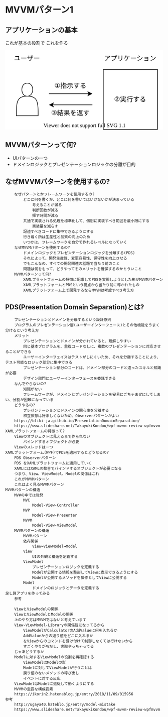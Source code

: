# MVVMパターン1
## アプリケーションの基本
これが基本の役割で これを作る

![basicaction](images/basicaction.drawio.svg)


## MVVMパターンって何?
* UIパターンの一つ
* ドメインロジックとプレゼンテーションロジックの分離が目的

## なぜMVVMパターンを使用するの?
		なぜパターンとかフレームワークを使用するの?
			どこに何を書くか、どこに何を書いてはいけないかが決まっている
				考えることが減る
				判断回数が減る
				探す時間が減る
			共通で実装される処理を標準化して、個別に実装すべき範囲を最小限にする
				実装量を減らす
			記述すべきコードに集中できるようにする
			行き着く所は生産性と品質の向上のため
			いつかは、フレームワークを自分で作れるレベルになっていく
		なぜMVVMパターンを使用するの?
			ドメインロジックとプレゼンテーションロジックを分離する(PDS)
			それによって、開発生産性、変更容易性、保守性を向上させる
			でもこんなの、すべての開発関連の話題で当たり前のこと
			問題は何をもって、どうやってそのメリットを確保するのかとういこと
		MVVMパターンって何?
			XAMLプラットフォームの特徴に配慮してPDSを実現しようとした形がMVVMパターン
			XAMLプラットフォームとPDSという視点から当たり前に導かれたもの
			XAMLプラットフォーム上で開発するならMVVMは考慮すべき考え方

## PDS(Presentation Domain Separation)とは?
		プレゼンテーションとドメインを分離するという設計原則
		プログラムのプレゼンテーション層(ユーザーインターフェース)とその他機能をうまく分けるという考え方
		メリット
			プレゼンテーションとドメインが分かれていると、理解しやすい
			同じ基本プログラムを、重複コードなしに、複数のプレゼンテーションに対応させることができる
			ユーザーインターフェイスはテストがしにくいため、それを分離することにより、テスト可能なロジック部分に集中できる
			プレゼンテーション部分のコードは、ドメイン部分のコードと違ったスキルと知識が必要
			デザイン部門にユーザーインターフェースを委託できる
		なんでやらないの?
			知識がない
			フレームワークが、ドメインとプレゼンテーションを安易にごちゃまぜにしてしまい、分割が困難になっている
		どうやるの?
			プレゼンテーションとドメインの関心事を分離する
			相互依存は好ましくないため、Observerパターンがよい
		https://bliki-ja.github.io/PresentationDomainSeparation/
		https://www.slideshare.net/TakayukiKondou/wpf-mvvm-review-wpfmvvm
	XAMLプラットフォームの特徴って?
		Viewのオブジェクトは見えるまで作られない
			バインドするオブジェクトが必要
		Viewのスレッドは一つ
	XAMLプラットフォーム(WPF)でPDSを適用するとどうなるの?
		PDS Observerパターン
		PDS をXAMLプラットフォームに適用していく
		XAMLにはXAMLの都合でバインドするオブジェクトが必要になる
		つまり、View、ViewModel、Modelの関係はこれ
		これがMVVMパターン
		これはよく見るMVVMパターン
	MVVMパターンの構造
		MV#の中では後発
			MVC
				Model-View-Controller
			MVP
				Model-View-Presenter
			MVVM
				Model-View-ViewModel
		MVVMパターンの構造
			MVVMパターン
			依存関係
				View→ViewModel→Model
			View
				UIの外観と構造を定義する
			ViewModel
				プレゼンテーションロジックを定義する
				Modelが公開する情報を整形してViewに表示できるようにする
				Modelが公開するメソッドを操作としてViewに公開する
			Model
				ドメインのロジックとデータを定義する
	足し算アプリを作ってみる
		参考
		
		ViewとViewModelの関係
		ViewとViewModelとModelの関係
		上のやり方はMVVMではないと考えています
		View-ViewModel-Libraryの関係性になってるから
			ViewModelがCalculatorのAddValueに何を入れるか
			AddValueからの返り値をどこに入れるか
			をViewからのコマンドを受け付けて制御しなくては行けないから
			すごくやりがちだし、実際やっちゃってる
		じゃあどうするか
		Modelに対するViewModelの役割を再確認する
			ViewModelはModelの影
			Modelに対してViewModelが行うことは
			戻り値のないメソッドの呼び出し
			イベントに対する反応
		ViewModelはModelに追従して動くようにする
		MVVMの重要な構成要素
		https://ikorin2.hatenablog.jp/entry/2018/11/09/015956
	参考
		http://ugaya40.hateblo.jp/entry/model-mistake
		https://www.slideshare.net/TakayukiKondou/wpf-mvvm-review-wpfmvvm